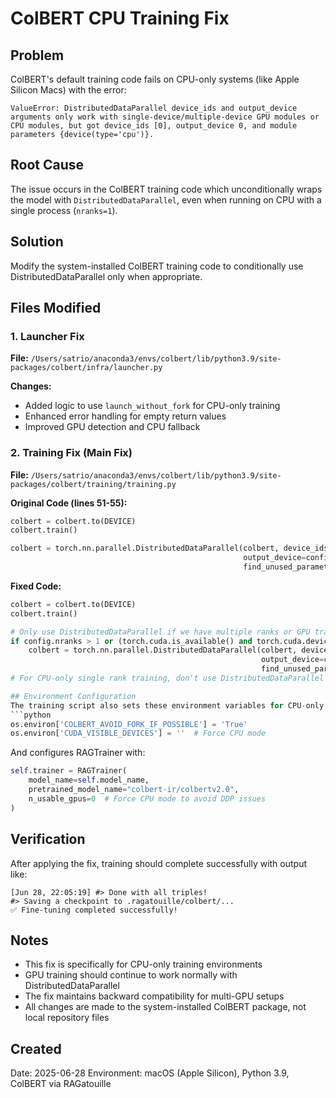 # ColBERT CPU Training Fix

## Problem
ColBERT's default training code fails on CPU-only systems (like Apple Silicon Macs) with the error:
```
ValueError: DistributedDataParallel device_ids and output_device arguments only work with single-device/multiple-device GPU modules or CPU modules, but got device_ids [0], output_device 0, and module parameters {device(type='cpu')}.
```

## Root Cause
The issue occurs in the ColBERT training code which unconditionally wraps the model with `DistributedDataParallel`, even when running on CPU with a single process (`nranks=1`).

## Solution
Modify the system-installed ColBERT training code to conditionally use DistributedDataParallel only when appropriate.

## Files Modified

### 1. Launcher Fix
**File:** `/Users/satrio/anaconda3/envs/colbert/lib/python3.9/site-packages/colbert/infra/launcher.py`

**Changes:**
- Added logic to use `launch_without_fork` for CPU-only training
- Enhanced error handling for empty return values
- Improved GPU detection and CPU fallback

### 2. Training Fix (Main Fix)
**File:** `/Users/satrio/anaconda3/envs/colbert/lib/python3.9/site-packages/colbert/training/training.py`

**Original Code (lines 51-55):**
```python
colbert = colbert.to(DEVICE)
colbert.train()

colbert = torch.nn.parallel.DistributedDataParallel(colbert, device_ids=[config.rank],
                                                    output_device=config.rank,
                                                    find_unused_parameters=True)
```

**Fixed Code:**
```python
colbert = colbert.to(DEVICE)
colbert.train()

# Only use DistributedDataParallel if we have multiple ranks or GPU training
if config.nranks > 1 or (torch.cuda.is_available() and torch.cuda.device_count() > 0 and DEVICE.type == 'cuda'):
    colbert = torch.nn.parallel.DistributedDataParallel(colbert, device_ids=[config.rank],
                                                        output_device=config.rank,
                                                        find_unused_parameters=True)
# For CPU-only single rank training, don't use DistributedDataParallel

## Environment Configuration
The training script also sets these environment variables for CPU-only training:
```python
os.environ['COLBERT_AVOID_FORK_IF_POSSIBLE'] = 'True'
os.environ['CUDA_VISIBLE_DEVICES'] = ''  # Force CPU mode
```

And configures RAGTrainer with:
```python
self.trainer = RAGTrainer(
    model_name=self.model_name,
    pretrained_model_name="colbert-ir/colbertv2.0",
    n_usable_gpus=0  # Force CPU mode to avoid DDP issues
)
```

## Verification
After applying the fix, training should complete successfully with output like:
```
[Jun 28, 22:05:19] #> Done with all triples!
#> Saving a checkpoint to .ragatouille/colbert/...
✅ Fine-tuning completed successfully!
```

## Notes
- This fix is specifically for CPU-only training environments
- GPU training should continue to work normally with DistributedDataParallel
- The fix maintains backward compatibility for multi-GPU setups
- All changes are made to the system-installed ColBERT package, not local repository files

## Created
Date: 2025-06-28
Environment: macOS (Apple Silicon), Python 3.9, ColBERT via RAGatouille 